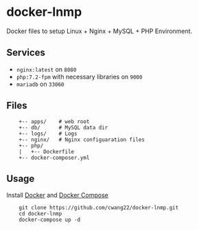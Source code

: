 # docker-lnmp

Docker files to setup Linux + Nginx + MySQL + PHP Environment.

## Services
- `nginx:latest` on `8080`
- `php:7.2-fpm` with necessary libraries on `9000`
- `mariadb` on `33060`

## Files

        +-- apps/    # web root
        +-- db/      # MySQL data dir  
        +-- logs/    # Logs
        +-- nginx/   # Nginx configuaration files
        +-- php/     
        |   +-- Dockerfile
        +-- docker-composer.yml
        
## Usage

Install [Docker](https://docs.docker.com/install/) and [Docker Compose](https://docs.docker.com/compose/install/)

        git clone https://github.com/cwang22/docker-lnmp.git
        cd docker-lnmp
        docker-compose up -d
